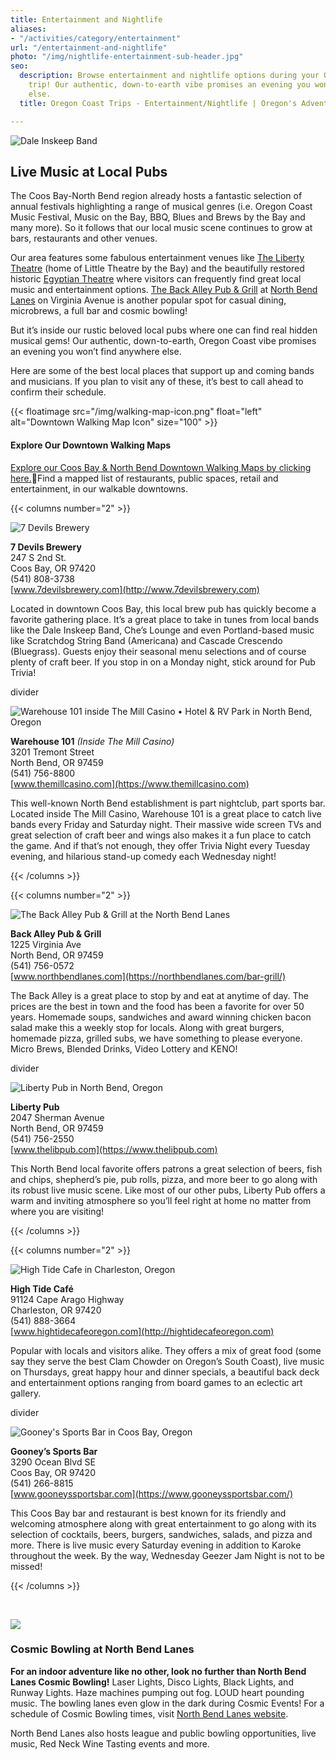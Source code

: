 ```yaml
---
title: Entertainment and Nightlife
aliases:
- "/activities/category/entertainment"
url: "/entertainment-and-nightlife"
photo: "/img/nightlife-entertainment-sub-header.jpg"
seo:
  description: Browse entertainment and nightlife options during your Oregon Coast
    trip! Our authentic, down-to-earth vibe promises an evening you won’t find anywhere
    else.
  title: Oregon Coast Trips - Entertainment/Nightlife | Oregon's Adventure Coast

---
```

![Dale Inskeep Band](/img/enterainment-top-header.jpg)

## Live Music at Local Pubs

The Coos Bay-North Bend region already hosts a fantastic selection of annual festivals highlighting a range of musical genres (i.e. Oregon Coast Music Festival, Music on the Bay, BBQ, Blues and Brews by the Bay and many more). So it follows that our local music scene continues to grow at bars, restaurants and other venues.

Our area features some fabulous entertainment venues like [The Liberty Theatre](http://thelibertytheatre.org) (home of Little Theatre by the Bay) and the beautifully restored historic [Egyptian Theatre](http://egyptiantheatreoregon.com/) where visitors can frequently find great local music and entertainment options. [The Back Alley Pub & Grill](https://northbendlanes.com/bar-grill/) at [North Bend Lanes](https://northbendlanes.com/) on Virginia Avenue is another popular spot for casual dining, microbrews, a full bar and cosmic bowling!

But it’s inside our rustic beloved local pubs where one can find real  hidden musical gems! Our authentic, down-to-earth, Oregon Coast vibe promises an evening you won’t find anywhere else.

Here are some of the best local places that support up and coming bands and musicians. If you plan to visit any of these, it’s best to call ahead to confirm their schedule.

{{< floatimage src="/img/walking-map-icon.png" float="left" alt="Downtown Walking Map Icon" size="100" >}}

#### Explore Our Downtown Walking Maps

[Explore our Coos Bay & North Bend Downtown Walking Maps by clicking here.](/img/walking-map-cbnb.pdf)Find a mapped list of restaurants, public spaces, retail and entertainment, in our walkable downtowns.
<div style="clear:both"></div>

{{< columns number="2" >}}

![7 Devils Brewery](/img/ent-seven-devils.jpg)

**7 Devils Brewery**  
247 S 2nd St.  
Coos Bay, OR 97420  
(541) 808-3738  
[www.7devilsbrewery.com](http://www.7devilsbrewery.com)

Located in downtown Coos Bay, this local brew pub has quickly become a favorite gathering place. It’s a great place to take in tunes from local bands like the Dale Inskeep Band, Che’s Lounge and even Portland-based music like Scratchdog String Band (Americana) and Cascade Crescendo (Bluegrass). Guests enjoy their seasonal menu selections and of course plenty of craft beer. If you stop in on a Monday night, stick around for Pub Trivia!

divider

![Warehouse 101 inside The Mill Casino • Hotel & RV Park in North Bend, Oregon](/img/ent-warehouse-101.jpg)

**Warehouse 101** _(Inside The Mill Casino)_  
3201 Tremont Street  
North Bend, OR  97459  
(541) 756-8800  
[www.themillcasino.com](https://www.themillcasino.com)

This well-known North Bend establishment is part nightclub, part sports bar. Located inside The Mill Casino, Warehouse 101 is a great place to catch live bands every Friday and Saturday night. Their massive wide screen TVs and great selection of craft beer and wings also makes it a fun place to catch the game. And if that’s not enough, they offer Trivia Night every Tuesday evening, and hilarious stand-up comedy each Wednesday night!

{{< /columns >}}

{{< columns number="2" >}}

![The Back Alley Pub & Grill at the North Bend Lanes](/img/back-alley-pub-food-image.jpg)

**Back Alley Pub & Grill**  
1225 Virginia Ave  
North Bend, OR 97459  
(541) 756-0572  
[www.northbendlanes.com](https://northbendlanes.com/bar-grill/)

The Back Alley is a great place to stop by and eat at anytime of day. The prices are the best in town and the food has been a favorite for over 50 years. Homemade soups, sandwiches and award winning chicken bacon salad make this a weekly stop for locals. Along with great burgers, homemade pizza, grilled subs, we have something to please everyone. Micro Brews, Blended Drinks, Video Lottery and KENO!

divider

![Liberty Pub in North Bend, Oregon](/img/ent-liberty-pub.jpg)

**Liberty Pub**  
2047 Sherman Avenue  
North Bend, OR  97459  
(541) 756-2550  
[www.thelibpub.com](https://www.thelibpub.com)

This North Bend local favorite offers patrons a great selection of beers, fish and chips, shepherd’s pie, pub rolls, pizza, and more beer to go along with its robust live music scene. Like most of our other pubs, Liberty Pub offers a warm and inviting atmosphere so you’ll feel right at home no matter from where you are visiting!

{{< /columns >}}

{{< columns number="2" >}}

![High Tide Cafe in Charleston, Oregon](/img/ent-high-tide-cafe.jpg)

**High Tide Café**  
91124 Cape Arago Highway  
Charleston, OR   97420  
(541) 888-3664  
[www.hightidecafeoregon.com](http://hightidecafeoregon.com)

Popular with locals and visitors alike. They offers a mix of great food (some say they serve the best Clam Chowder on Oregon’s South Coast), live music on Thursdays, great happy hour and dinner specials, a beautiful back deck and entertainment options ranging from board games to an eclectic art gallery.

divider

![Gooney's Sports Bar in Coos Bay, Oregon](/img/ent-gooneys.jpg)

**Gooney’s Sports Bar**  
3290 Ocean Blvd SE  
Coos Bay, OR 97420  
(541) 266-8815  
[www.gooneyssportsbar.com](https://www.gooneyssportsbar.com/)

This Coos Bay bar and restaurant is best known for its friendly and welcoming atmosphere along with great entertainment to go along with its selection of cocktails, beers, burgers, sandwiches, salads, and pizza and more. There is live music every Saturday evening in addition to Karoke throughout the week. By the way, Wednesday Geezer Jam Night is not to be missed!

{{< /columns >}}

<br>

![](/img/Collage-Two-Images-Bowling.jpg)

### Cosmic Bowling at North Bend Lanes

**For an indoor adventure like no other, look no further than North Bend Lanes Cosmic Bowling!** Laser Lights, Disco Lights, Black Lights, and Runway Lights. Haze machines pumping out fog. LOUD heart pounding music. The bowling lanes even glow in the dark during Cosmic Events! For a schedule of Cosmic Bowling times, visit [North Bend Lanes website](https://northbendlanes.com/cosmic-bowling/).

North Bend Lanes also hosts league and public bowling opportunities, live music, Red Neck Wine Tasting events and more.